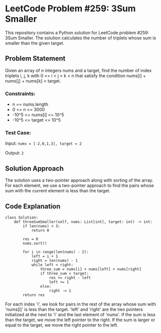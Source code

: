 # LeetCode Problem #259: 3Sum Smaller

This repository contains a Python solution for LeetCode problem #259: 3Sum Smaller. The solution calculates the number of triplets whose sum is smaller than the given target.

## Problem Statement

Given an array of n integers nums and a target, find the number of index triplets i, j, k with 0 <= i < j < k < n that satisfy the condition nums[i] + nums[j] + nums[k] < target.

### Constraints:

- n == nums.length
- 0 <= n <= 3000
- -10^5 <= nums[i] <= 10^5
- -10^5 <= target <= 10^5

### Test Case:

Input: `nums = [-2,0,1,3], target = 2`

Output: `2`

## Solution Approach

The solution uses a two-pointer approach along with sorting of the array. For each element, we use a two-pointer approach to find the pairs whose sum with the current element is less than the target.

## Code Explanation

```
class Solution:
    def threeSumSmaller(self, nums: List[int], target: int) -> int:
        if len(nums) < 3:
            return 0
        
        res = 0 
        nums.sort() 
         
        for i in range(len(nums) - 2):
            left = i + 1
            right = len(nums) - 1
            while left < right:
                three_sum = nums[i] + nums[left] + nums[right]
                if three_sum < target:
                    res += right - left
                    left += 1
                else:
                    right -= 1
        return res
```

For each index 'i', we look for pairs in the rest of the array whose sum with 'nums[i]' is less than the target. 'left' and 'right' are the two pointers initialized at the next to 'i' and the last element of 'nums'. If the sum is less than the target, we move the left pointer to the right. If the sum is larger or equal to the target, we move the right pointer to the left.
